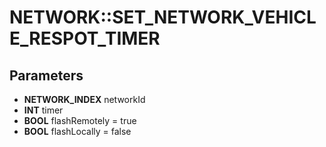 # NETWORK::SET_NETWORK_VEHICLE_RESPOT_TIMER

## Parameters
* **NETWORK_INDEX** networkId
* **INT** timer
* **BOOL** flashRemotely = true
* **BOOL** flashLocally = false